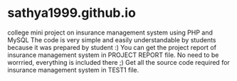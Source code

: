 # sathya1999.github.io
college mini project on insurance management system using PHP and MySQL The code is very simple and easily understandable by students because it was prepared by student :) You can get the project report of insurance management system in PROJECT REPORT file. No need to be worrried, everything is included there ;) Get all the source code required for insurance management system in TEST1 file.